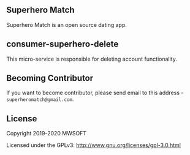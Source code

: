 ## Superhero Match
Superhero Match is an open source dating app.

## consumer-superhero-delete
This micro-service is responsible for deleting account functionality. 

## Becoming Contributor
If you want to become contributor, please send email to this address - `superheromatch@gmail.com`.

## License
Copyright 2019-2020 MWSOFT

Licensed under the GPLv3: http://www.gnu.org/licenses/gpl-3.0.html